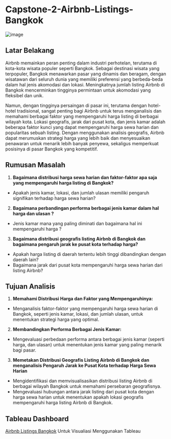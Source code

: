 # Capstone-2-Airbnb-Listings-Bangkok

![image](https://github.com/user-attachments/assets/582b8a41-b88f-46fa-96fa-c5778e50d572)

## Latar Belakang

Airbnb memainkan peran penting dalam industri perhotelan, terutama di kota-kota wisata populer seperti Bangkok. Sebagai destinasi wisata yang terpopuler, Bangkok menawarkan pasar yang dinamis dan beragam, dengan wisatawan dari seluruh dunia yang memiliki preferensi yang berbeda-beda dalam hal jenis akomodasi dan lokasi. Meningkatnya jumlah listing Airbnb di Bangkok mencerminkan tingginya permintaan untuk akomodasi yang fleksibel dan unik.

Namun, dengan tingginya persaingan di pasar ini, terutama dengan hotel-hotel tradisional, sangat penting bagi Airbnb untuk terus menganalisis dan memahami berbagai faktor yang mempengaruhi harga listing di berbagai wilayah kota. Lokasi geografis, jarak dari pusat kota, dan jenis kamar adalah beberapa faktor kunci yang dapat mempengaruhi harga sewa harian dan popularitas sebuah listing. Dengan menggunakan analisis geografis, Airbnb dapat merumuskan strategi harga yang lebih baik dan menyesuaikan penawaran untuk menarik lebih banyak penyewa, sekaligus memperkuat posisinya di pasar Bangkok yang kompetitif.

## Rumusan Masalah

1. **Bagaimana distribusi harga sewa harian dan faktor-faktor apa saja yang mempengaruhi harga listing di Bangkok?**
- Apakah jenis kamar, lokasi, dan jumlah ulasan memiliki pengaruh signifikan terhadap harga sewa harian?

2. **Bagaimana perbandingan performa berbagai jenis kamar dalam hal harga dan ulasan ?**
- Jenis kamar mana yang paling diminati dan bagaimana hal ini mempengaruhi harga ?

3. **Bagaimana distribusi geografis listing Airbnb di Bangkok dan bagaimana pengaruh jarak ke pusat kota terhadap harga?**
- Apakah harga listing di daerah tertentu lebih tinggi dibandingkan dengan daerah lain?
- Bagaimana jarak dari pusat kota mempengaruhi harga sewa harian dari listing Airbnb?

## Tujuan Analisis

1. **Memahami Distribusi Harga dan Faktor yang Mempengaruhinya:**
- Menganalisis faktor-faktor yang mempengaruhi harga sewa harian di Bangkok, seperti jenis kamar, lokasi, dan jumlah ulasan, untuk menentukan strategi harga yang optimal.

2. **Membandingkan Performa Berbagai Jenis Kamar:**
- Mengevaluasi perbedaan performa antara berbagai jenis kamar (seperti harga, dan ulasan) untuk menentukan jenis kamar yang paling menarik bagi pasar.

3. **Memetakan Distribusi Geografis Listing Airbnb di Bangkok dan menganalisis Pengaruh Jarak ke Pusat Kota terhadap Harga Sewa Harian**
- Mengidentifikasi dan memvisualisasikan distribusi listing Airbnb di berbagai wilayah Bangkok untuk memahami persebaran geografisnya.
- Mengevaluasi hubungan antara jarak listing dari pusat kota dengan harga sewa harian untuk menentukan apakah lokasi geografis mempengaruhi harga listing Airbnb di Bangkok.

## Tableau Dashboard

[Airbnb Listings Bangkok](https://public.tableau.com/shared/6NWGM3YJT?:display_count=n&:origin=viz_share_link) Untuk Visualiasi Menggunakan Tableau

